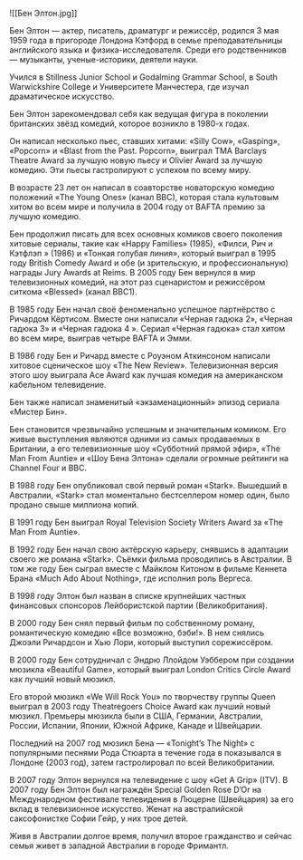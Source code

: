 ![[Бен Элтон.jpg]]

Бен Элтон — актер, писатель, драматург и режиссёр, родился 3 мая 1959 года в пригороде Лондона Кэтфорд в семье преподавательницы английского языка и физика-исследователя. Среди его родственников — музыканты, ученые-историки, деятели науки.

Учился в Stillness Junior School и Godalming Grammar School, в South Warwickshire College и Университете Манчестера, где изучал драматическое искусство.

Бен Элтон зарекомендовал себя как ведущая фигура в поколении британских звёзд комедий, которое возникло в 1980-х годах.

Он написал несколько пьес, ставших хитами: «Silly Cow», «Gasping», «Popcorn» и «Blast from the Past. Popcorn», выиграл TMA Barclays Theatre Award за лучшую новую пьесу и Olivier Award за лучшую комедию. Эти пьесы гастролируют с успехом по всему миру.

В возрасте 23 лет он написал в соавторстве новаторскую комедию положений «The Young Ones» (канал BBC), которая стала культовым хитом во всем мире и получила в 2004 году от BAFTA премию за лучшую комедию.

Бен продолжил писать для всех основных комиков своего поколения хитовые сериалы, такие как «Happy Families» (1985), «Филси, Рич и Кэтфлэп » (1986) и «Тонкая голубая линия», который выиграл в 1995 году British Comedy Award и обе (и зрительскую, и профессиональную) награды Jury Awards at Reims. В 2005 году Бен вернулся в мир телевизионных комедий, на этот раз сценаристом и режиссёром ситкома «Blessed» (канал BBC1).

В 1985 году Бен начал своё феноменально успешное партнёрство с Ричардом Кёртисом. Вместе они написали «Черная гадюка 2», «Черная гадюка 3» и «Черная гадюка 4 ». Сериал «Черная гадюка» стал хитом во всем мире, выиграв четыре BAFTA и Эмми.

В 1986 году Бен и Ричард вместе с Роуэном Аткинсоном написали хитовое сценическое шоу «The New Review». Телевизионная версия этого шоу выиграла Ace Award как лучшая комедия на американском кабельном телевидение.

Бен также написал знаменитый «экзаменационный» эпизод сериала «Мистер Бин».

Бен становится чрезвычайно успешным и значительным комиком. Его живые выступления являются одними из самых продаваемых в Британии, а его телевизионные шоу «Субботний прямой эфир», «The Man From Auntie» и «Шоу Бена Элтона» сделали огромные рейтинги на Channel Four и BBC.

В 1988 году Бен опубликовал свой первый роман «Stark». Вышедший в Австралии, «Stark» стал моментально бестселлером номер один, было продано свыше миллиона копий.

В 1991 году Бен выиграл Royal Television Society Writers Award за «The Man From Auntie».

В 1992 году Бен начал свою актёрскую карьеру, снявшись в адаптации своего же романа «Stark». Съёмки фильма проводились в Австралии. В том же году Бен сыграл вместе с Майклом Китоном в фильме Кеннета Брана «Much Ado About Nothing», где исполнил роль Вергеса.

В 1998 году Элтон был назван в списке крупнейших частных финансовых спонсоров Лейбористской партии (Великобритания).

В 2000 году Бен снял первый фильм по собственному роману, романтическую комедию «Все возможно, бэби!». В нем снялись Джоэли Ричардсон и Хью Лори, который выступил сорежиссёром.

В 2000 году Бен сотрудничал с Эндрю Ллойдом Уэббером при создании мюзикла «Beautiful Game», который выиграл London Critics Circle Award как лучший новый мюзикл.

Его второй мюзикл «We Will Rock You» по творчеству группы Queen выиграл в 2003 году Theatregoers Choice Award как лучший новый мюзикл. Премьеры мюзикла были в США, Германии, Австралии, России, Испании, Японии, Южной Африке, Канаде и Швейцарии.

Последний на 2007 год мюзикл Бена — «Tonight’s The Night» с популярными песнями Рода Стюарта в течение года в показывался в Лондоне (2003 год), затем гастролировал по всей Великобритании.

В 2007 году Элтон вернулся на телевидение с шоу «Get A Grip» (ITV). В 2007 году Бен Элтон был награждён Special Golden Rose D’Or на Международном фестивале телевидения в Люцерне (Швейцария) за его вклад в телевизионное искусство. Женат на австралийской саксофонистке Софии Гейр, у них трое детей.

Живя в Австралии долгое время, получил второе гражданство и сейчас семья живет в западной Австралии в городе Фримантл.
